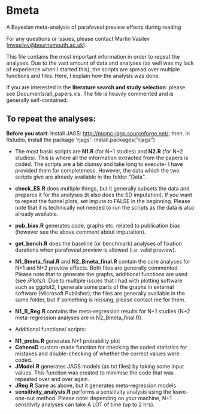 # Bmeta
A Bayesian meta-analysis of parafoveal preview effects during reading

For any questions or issues, please contact Martin Vasilev (mvasilev@bournemouth.ac.uk).

This file contains the most important information in order to repeat the analyses. Due to the vast amount of data and analyses (as well was my lack of experience when I started this), the scripts are spread over multiple functions and files. Here, I explain how the analysis was done.

If you are interested in the **literature search and study selection**: please see Documents/all_papers.xls. The file is heavily commented and is generally self-contained. 

## To repeat the analyses:

**Before you start**: Install JAGS: http://mcmc-jags.sourceforge.net/; then, in Rstudio, install the package 'rjags': install.packages("rjags")


* The most basic scripts are __N1.R__ (for N+1 studies) and __N2.R__ (for N+2 studies). This is where all the information extracted from the papers is coded. The scripts are a bit clumsy and take long to execute- I have provided them for completeness. However, the data which the two scripts give are already available in the folder "Data".
* __check_ES.R__ does multiple things, but it generally subsets the data and prepares it for the analyses (it also does the SD imputation). If you want to repeat the funnel plots, set impute to FALSE in the beginning. Please note that it is technically not needed to run the scripts as the data is also already available.

* __pub_bias.R__ generates code, graphs etc. related to publication bias (however see the above comment about imputation).

* __get_bench.R__ does the baseline (or benchmark) analyses of fixation durations when parafoveal preview is allowed (i.e. valid preview).

* __N1_Bmeta_final.R__ and __N2_Bmeta_final.R__ contain the core analyses for N+1 and N+2 preview effects. Both files are generally commented. Please note that to generate the graphs, additional functions are used (see _/Plots/_). Due to multiple issues that I had with plotting software such as ggplot2, I generate some parts of the graphs in external software (Microsoft Publisher); the files are generally available in the same folder, but if something is missing, please contact me for them.

* __N1_B_Reg.R__ contains the meta-regression results for N+1 studies (N+2 meta-regression analyses are in N2_Bmeta_final.R).

* Additional functions/ scripts:
 + __N1_probs.R__ generates N+1 probability plot
 + __CohensD__ custom-made function for checking the coded statistics for mistakes and double-checking of whether the correct values were coded.
 + __JModel.R__ generates JAGS models (as txt files) by taking some input values. This function was created to minimise the code that was repeated over and over again.
 + __JReg.R__ Same as above, but it generates meta-regression models
 + __sensitivity_analysis.R__ performs a sensitivity analysis using the leave-one-out method. Please note: depending on your machine, N+1 sensitivity analyses can take A LOT of time (up to 2 hrs).

